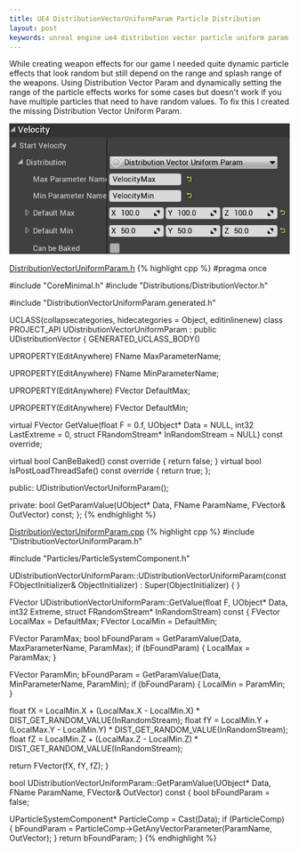 ```yaml
---
title: UE4 DistributionVectorUniformParam Particle Distribution
layout: post
keywords: unreal engine ue4 distribution vector particle uniform param
---
```


While creating weapon effects for our game I needed quite dynamic particle effects that look random but still depend on the range and splash range of the weapons.
Using Distribution Vector Param and dynamically setting the range of the particle effects works for some cases but doesn't work if you have multiple particles that need to have random values.
To fix this I created the missing Distribution Vector Uniform Param.

![Example parameters](/images/2018-10-14-example-distribution.png)

[DistributionVectorUniformParam.h](https://gist.github.com/erikdubbelboer/cd674cd29399bc9bddb9c9c8a6bd7886#file-distributionvectoruniformparam-h)
{% highlight cpp %}
#pragma once

#include "CoreMinimal.h"
#include "Distributions/DistributionVector.h"

#include "DistributionVectorUniformParam.generated.h"


UCLASS(collapsecategories, hidecategories = Object, editinlinenew)
class PROJECT_API UDistributionVectorUniformParam : public UDistributionVector
{
  GENERATED_UCLASS_BODY()


  UPROPERTY(EditAnywhere)
  FName MaxParameterName;

  UPROPERTY(EditAnywhere)
  FName MinParameterName;

  UPROPERTY(EditAnywhere)
  FVector DefaultMax;

  UPROPERTY(EditAnywhere)
  FVector DefaultMin;

  virtual FVector GetValue(float F = 0.f, UObject* Data = NULL, int32 LastExtreme = 0, struct FRandomStream* InRandomStream = NULL) const override;

  virtual bool CanBeBaked() const override { return false; }
  virtual bool IsPostLoadThreadSafe() const override { return true; };

public:
  UDistributionVectorUniformParam();

private:
  bool GetParamValue(UObject* Data, FName ParamName, FVector& OutVector) const;
};
{% endhighlight %}

[DistributionVectorUniformParam.cpp](https://gist.github.com/erikdubbelboer/cd674cd29399bc9bddb9c9c8a6bd7886#file-distributionvectoruniformparam-cpp)
{% highlight cpp %}
#include "DistributionVectorUniformParam.h"

#include "Particles/ParticleSystemComponent.h"


UDistributionVectorUniformParam::UDistributionVectorUniformParam(const FObjectInitializer& ObjectInitializer)
  : Super(ObjectInitializer)
{
}

FVector UDistributionVectorUniformParam::GetValue(float F, UObject* Data, int32 Extreme, struct FRandomStream* InRandomStream) const
{
  FVector LocalMax = DefaultMax;
  FVector LocalMin = DefaultMin;

  FVector ParamMax;
  bool bFoundParam = GetParamValue(Data, MaxParameterName, ParamMax);
  if (bFoundParam)
  {
    LocalMax = ParamMax;
  }

  FVector ParamMin;
  bFoundParam = GetParamValue(Data, MinParameterName, ParamMin);
  if (bFoundParam)
  {
    LocalMin = ParamMin;
  }

  float fX = LocalMin.X + (LocalMax.X - LocalMin.X) * DIST_GET_RANDOM_VALUE(InRandomStream);
  float fY = LocalMin.Y + (LocalMax.Y - LocalMin.Y) * DIST_GET_RANDOM_VALUE(InRandomStream);
  float fZ = LocalMin.Z + (LocalMax.Z - LocalMin.Z) * DIST_GET_RANDOM_VALUE(InRandomStream);

  return FVector(fX, fY, fZ);
}

bool UDistributionVectorUniformParam::GetParamValue(UObject* Data, FName ParamName, FVector& OutVector) const
{
  bool bFoundParam = false;

  UParticleSystemComponent* ParticleComp = Cast<UParticleSystemComponent>(Data);
  if (ParticleComp)
  {
    bFoundParam = ParticleComp->GetAnyVectorParameter(ParamName, OutVector);
  }
  return bFoundParam;
}
{% endhighlight %}
